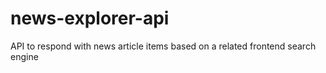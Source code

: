 # news-explorer-api

API to respond with news article items based on a related frontend search engine
